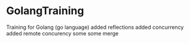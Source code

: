 # GolangTraining
Training for Golang (go language)
added reflections
added concurrency
added remote concurency
some
some merge
